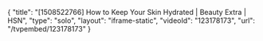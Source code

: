 {
    "title": "[1508522766] How to Keep Your Skin Hydrated | Beauty Extra | HSN",
    "type": "solo",
    "layout": "iframe-static",
    "videoId": "123178173",
    "url": "\/tvpembed\/123178173"
}